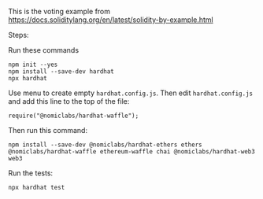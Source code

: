 This is the voting example from https://docs.soliditylang.org/en/latest/solidity-by-example.html

Steps:

Run these commands
```
npm init --yes
npm install --save-dev hardhat
npx hardhat
```

Use menu to create empty `hardhat.config.js`. Then edit `hardhat.config.js` and add this line to the
top of the file:
```
require("@nomiclabs/hardhat-waffle");
```

Then run this command:
```
npm install --save-dev @nomiclabs/hardhat-ethers ethers @nomiclabs/hardhat-waffle ethereum-waffle chai @nomiclabs/hardhat-web3 web3
```

Run the tests:
```
npx hardhat test
```
